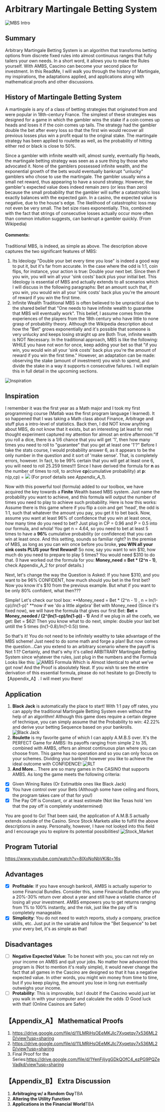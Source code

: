 # Arbitrary Martingale Betting System
![MBS Intro](https://www.5paisa.com/school/Includes/Image/averaging/3Martingale%20betting%20system.jpg)

## Summary
Arbitrary Martingale Betting System is an algorithm that transforms betting options from discrete fixed rules into almost continuous ranges that fully tailers your own needs. In a short word, it allows you to make the Rules yourself. With AMBS, Cascino can become your second place for investment. In this ReadMe, I will walk you through the history of Martingale, my inspirations, the adaptations applied, and applications along with mathematical proofs and other discussions.

## History of Martingale Betting System
A martingale is any of a class of betting strategies that originated from and were popular in 18th-century France. The simplest of these strategies was designed for a game in which the gambler wins the stake if a coin comes up heads and loses it if the coin comes up tails. The strategy had the gambler double the bet after every loss so that the first win would recover all previous losses plus win a profit equal to the original stake. The martingale strategy has been applied to roulette as well, as the probability of hitting either red or black is close to 50%.  

Since a gambler with infinite wealth will, almost surely, eventually flip heads, the martingale betting strategy was seen as a sure thing by those who advocated it. None of the gamblers possessed infinite wealth, and the exponential growth of the bets would eventually bankrupt "unlucky" gamblers who chose to use the martingale. The gambler usually wins a small net reward, thus appearing to have a sound strategy. However, the gambler's expected value does indeed remain zero (or less than zero) because the small probability that the gambler will suffer a catastrophic loss exactly balances with the expected gain. In a casino, the expected value is negative, due to the house's edge. The likelihood of catastrophic loss may not even be very small. The bet size rises exponentially. This, combined with the fact that strings of consecutive losses actually occur more often than common intuition suggests, can bankrupt a gambler quickly. (From Wikipedia)

#### Comments:
Traditional MBS, is indeed, as simple as above. The description above captures the two significant features of MBS:
1. Its Ideology "Double your bet every time you lose" is indeed a good way to put it, but it's far from accurate. In the case where the odd is 1:1, coin flips, for instance, your action is true: Double your next bet. Since then if you win, you will win all your 'sink costs' back plus your initial bet. This Ideology is essential of MBS and actually extends to all scenarios which I will discuss in the following paragraphs: Bet an amount such that, if you win, you would win all your 'sink costs' back plus you're the amount of reward if you win the first time.
2. Infinite Wealth Traditional MBS is often believed to be unpractical due to the shared belief that "One needs to have infinite wealth to guarantee that MBS will eventually work". This belief, I assume comes from the experiences of the players from the 18th century who have little to none grasp of probability theory. Although the Wikipedia description about how the "Bet" grows exponentially and it's possible that someone is very unlucky and keeps losing straight up are Both True, infinite wealth is NOT Necessary. In the traditional approach, MBS is like the following: WHILE you have not won for once, keep adding your bet so that "if you win, you would win all your 'sink costs' back plus you're the amount of reward if you win the first time." However, an adaptation can be made: observing the stake (amount of investment) you wish to spend, and divide the stake in a way it supports n consecutive failures. I will explain this in full detail in the upcoming sections.

![Inspiration](https://miro.medium.com/max/1200/1*K0w6c8Mv7V80iwgWjSK0Zg.jpeg)
## Inspiration
I remember it was the first year as a Math major and I took my first programming course (Matlab was the first program language I learned). It so happened that I was taking a Math class about Finance, Arbitrage and stuff plus a intro-level of statistics. Back then, I did NOT know anything about MBS, do not know that it exists, but an interesting (at least for me) thought experiment captured my attention for almost an entire afternoon:"If you roll a dice, there is a 1/6 chance that you will get '1', then how many times you need to roll to "guarantee" that you get at least one '1'?" Before I take the stats course, I would probability answer 6, as it appears to be the only number in the question and it sort of 'make sense'. That, is completely errors, however. In fact, to be 99% certain that you will get at least one 6, you will need to roll 25.259 times!!! Since I have derived the formula for **n** as the number of times to roll, to archive **cp**(cumulative probability) at **p**: n(p,cp) = <img src="https://render.githubusercontent.com/render/math?math=\frac{ln(1-cp)}{ln(1-p)}"> (For proof details see *Appendix_A_1*). 

Now with this powerful tool (formula) added to our toolbox, we have acquired the key towards a **Finite** Wealth based MBS system. Just name the probability you want to achieve, and this formula will output the number of times you need to play to achieve such probability. Here is how this works: Assume there is this game where if you flip a coin and get 'head', the odd is 1:1, such that whatever the amount you pay, you get it to bet back. Now, assume you want at least 96% of confidence that you win at least once, how many time do you need to bet? Just plug in CP = 0.96 and P = 0.5 into our formula, and whola! You get n = 4.64, so you need to bet at least 5 times to have a **96%** cumulative probability (or confidence) that you can win at least once. And this setting, sounds so familiar right? In the premise of MBS, as long as you can win once before you broke, **you WIN all your sink costs PLUS your first Reward!** So now, say you want to win $10, how much do you need to prepare to play 5 times? You would need $310 to do that. (I have worked out the formula for you: **Money_need = Bet * (2^n - 1)**, check Appendix_A_2 for proof details.)

Next, let's change the way the Question is Asked: If you have $310, and you want to be 96% CONFIDENT, how much should you bet in the first bet? Now you know it's $10 from the previous example. But what if you want to be only 80% confident, what then???

Simple! Let's check our tool box: **Money_need = Bet * (2^n - 1) , n = ln(1-cp)/ln(1-p)" **now if we 'do a little algebra' Bet with Money_need (Since it's fixed now), we will have the formula that gives our first Bet: **Bet = Money_needed / (2^(ln(1-cp)/ln(1-p)) - 1)** And if we plug in all the coefs, we get: Bet = $62! Then you know what to do next, simple: double your last bet untill the 5 times (ln(1-0.8)/ln(1-0.5)) time.

So that's it! You do not need to be infinitely wealthy to take advantage of the MBS scheme! Just need to do some math and forge a plan! But now comes the question...Can you extend to an arbitrary scenario where the payoff is Not 1:1? Certainly, and that's why it's called ARBITRARY Martingale Betting System since whatever the rules, just plug in the numbers and the Formula Looks like this:
![AMBS Formula](https://www.linkpicture.com/q/QQ图片20201021212637.png)
Which is Almost Identical to what we've got now! And the Proof is absolutely Neat. If you wish to see the entire derivation of this essential formula, please do not hesitate to go Directly to 【Appendix_A】. I will meet you there!
  
## Application
1. **Black Jack** is automatically the place to start! With 1:1 pay off rates, you can apply the traditional Martingale Betting System even without the help of an algorithm! Although this game does require a certain degree of technique, you can simply assume that the Probability to win: 42.22% and derive your betting Sequence based on your bankrolls.
![Black Jack](https://thumbor.forbes.com/thumbor/fit-in/1200x0/filters%3Aformat%28jpg%29/https%3A%2F%2Fspecials-images.forbesimg.com%2Fdam%2Fimageserve%2F1051931270%2F0x0.jpg%3Ffit%3Dscale)
2. **Roulette** is my favorite game of which I can apply A.M.B.S over. It's the PERFECT Game for AMBS: Its payoffs ranging from simple 2 to 35, combined with AMBS, offers an almost continuous plan where you can choose from. This game has no operation and so you can only focus on your schemes. Dividing your bankroll however you like to achieve the ideal outcome with CONFIDENCE!
![RLT](https://www.liveabout.com/thmb/IgNSqSq25vXZJHs7WeJv4FyAeBc=/1500x1000/filters:fill(auto,1)/RouletteTable-58c2bb9a5f9b58af5c9ea220.jpg)
3. **And More**... There are so many games in the CASINO that supports AMBS. As long the game meets the following criteria:
- [x] Given Wining Rates (Or Estimatble ones like Black Jack)
- [x] You have control over your Bets (Although some have ceiling and floors, the program takes care of that for you!)
- [x] The Pay Off is Constant, or at least estimate (Not like Texas hold 'em that the pay off is completely undetermined)

You are good to Go! That been said, the application of A.M.B.S actually extends outside of the Casino. Since Stock Markets alike to fulfill the above descriptions in away. Personally, however, I have not looked into this field and I encourage you to explore its potential possibilities!
![Stock_Market](https://api.time.com/wp-content/uploads/2020/03/stock-market-coronavirus-2.jpg)

## Program Tutorial  
https://www.youtube.com/watch?v=8lXoNoNbVKI&t=16s

## Advantages
- [x] **Profitable**: If you have enough bankroll, AMBS is actually superior to some Financial Bundles. Consider this, some Financial Bundles offer you a 20%-30% return over about a year and still have a volatile chance of losing all your investment. AMBS empowers you to get returns ranging from 1% to 100% instantly, and the risk, just like the pay off is completely manageable.
- [x] **Simplicity**: You do not need to watch reports, study a company, practice skills, etc. Just put in the variable and follow the "Bet Sequence" to bet your every bet, it's as simple as that!

## Disadvantages
- [ ] **Negative Expected Value**: To be honest with you, you can not rely on your income on AMBS and quit your jobs. No matter how advanced this program is (Not to mention it's really simple), it would never change the fact that all games in the Cascino are designed so that it has a negative expected value. In other words, you might win money from time to time, but if you keep playing, the amount you lose in long run eventually outweighs your income.
- [ ] **Protability**: This is improvable, but I doubt if the Cascino would just let you walk in with your computer and calculate the odds :D Good luck with that! (Online Casinos are Safer)

## 【Appendix_A】 Mathematical Proofs
1. https://drive.google.com/file/d/11LMRiHsOEeMKJIc7Xyqetqv7x536ML2D/view?usp=sharing
2. https://drive.google.com/file/d/11LMRiHsOEeMKJIc7Xyqetqv7x536ML2D/view?usp=sharing
3. Final Proof for the Series:https://drive.google.com/file/d/1YenFiljygGDkQOfC4_ezPG9PQZeVadkd/view?usp=sharing
## 【Appendix_B】 Extra Discussion 
1. **Arbitraging w/ a Random Guy**TBA
2. **Altering the Utility Function**
3. **Applications in the Financial World**TBA
